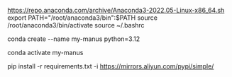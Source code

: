 https://repo.anaconda.com/archive/Anaconda3-2022.05-Linux-x86_64.sh
export PATH="/root/anaconda3/bin":$PATH
source /root/anaconda3/bin/activate
source ~/.bashrc

conda create --name my-manus python=3.12

conda activate my-manus

pip install -r requirements.txt -i https://mirrors.aliyun.com/pypi/simple/